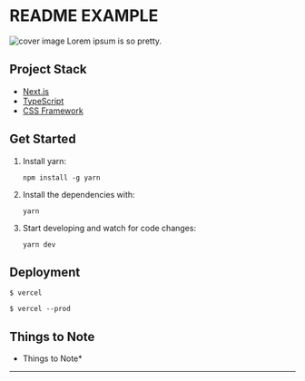 # README EXAMPLE

![cover image](https://cool-image-here.com "A cool description of image")
Lorem ipsum is so pretty.

## Project Stack

- [Next.js](https://nextjs.org/)
- [TypeScript](https://www.typescriptlang.org/)
- [CSS Framework](https://CSS-Framework.com/)

## Get Started

1. Install yarn:

   ```
   npm install -g yarn
   ```

2. Install the dependencies with:

   ```
   yarn
   ```

3. Start developing and watch for code changes:

   ```
   yarn dev
   ```

## Deployment

```
$ vercel
```

```
$ vercel --prod
```

## Things to Note

- Things to Note\*

---
